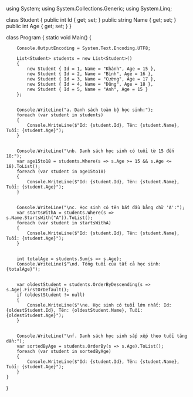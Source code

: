 using System;
using System.Collections.Generic;
using System.Linq;

class Student
{
    public int Id { get; set; }
    public string Name { get; set; }
    public int Age { get; set; }
}

class Program
{
    static void Main()
    {
        
        Console.OutputEncoding = System.Text.Encoding.UTF8;

        List<Student> students = new List<Student>()
        {
            new Student { Id = 1, Name = "Khánh", Age = 15 },
            new Student { Id = 2, Name = "Bình", Age = 16 },
            new Student { Id = 3, Name = "Cường", Age = 17 },
            new Student { Id = 4, Name = "Dũng", Age = 18 },
            new Student { Id = 5, Name = "Anh", Age = 15 }
        };

        
        Console.WriteLine("a. Danh sách toàn bộ học sinh:");
        foreach (var student in students)
        {
            Console.WriteLine($"Id: {student.Id}, Tên: {student.Name}, Tuổi: {student.Age}");
        }

       
        Console.WriteLine("\nb. Danh sách học sinh có tuổi từ 15 đến 18:");
        var age15to18 = students.Where(s => s.Age >= 15 && s.Age <= 18).ToList();
        foreach (var student in age15to18)
        {
            Console.WriteLine($"Id: {student.Id}, Tên: {student.Name}, Tuổi: {student.Age}");
        }

        
        Console.WriteLine("\nc. Học sinh có tên bắt đầu bằng chữ 'A':");
        var startsWithA = students.Where(s => s.Name.StartsWith("A")).ToList();
        foreach (var student in startsWithA)
        {
            Console.WriteLine($"Id: {student.Id}, Tên: {student.Name}, Tuổi: {student.Age}");
        }

        
        int totalAge = students.Sum(s => s.Age);
        Console.WriteLine($"\nd. Tổng tuổi của tất cả học sinh: {totalAge}");

        
        var oldestStudent = students.OrderByDescending(s => s.Age).FirstOrDefault();
        if (oldestStudent != null)
        {
            Console.WriteLine($"\ne. Học sinh có tuổi lớn nhất: Id: {oldestStudent.Id}, Tên: {oldestStudent.Name}, Tuổi: {oldestStudent.Age}");
        }

        
        Console.WriteLine("\nf. Danh sách học sinh sắp xếp theo tuổi tăng dần:");
        var sortedByAge = students.OrderBy(s => s.Age).ToList();
        foreach (var student in sortedByAge)
        {
            Console.WriteLine($"Id: {student.Id}, Tên: {student.Name}, Tuổi: {student.Age}");
        }
    }
}

